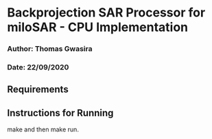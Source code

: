# Backprojection SAR Processor for miloSAR - CPU Implementation
### Author: Thomas Gwasira
### Date: 22/09/2020

## Requirements

## Instructions for Running
make and then make run.